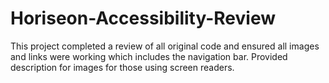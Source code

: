 # Horiseon-Accessibility-Review
This project completed a review of all original code and ensured all images and links were working which includes the navigation bar. Provided description for images for those using screen readers. 